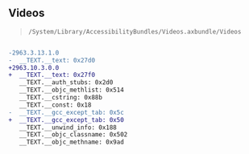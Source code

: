 ## Videos

> `/System/Library/AccessibilityBundles/Videos.axbundle/Videos`

```diff

-2963.3.13.1.0
-  __TEXT.__text: 0x27d0
+2963.10.3.0.0
+  __TEXT.__text: 0x27f0
   __TEXT.__auth_stubs: 0x2d0
   __TEXT.__objc_methlist: 0x514
   __TEXT.__cstring: 0x88b
   __TEXT.__const: 0x18
-  __TEXT.__gcc_except_tab: 0x5c
+  __TEXT.__gcc_except_tab: 0x50
   __TEXT.__unwind_info: 0x188
   __TEXT.__objc_classname: 0x502
   __TEXT.__objc_methname: 0x9ad

```
